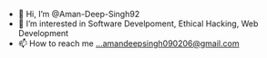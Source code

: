 - 👋 Hi, I’m @Aman-Deep-Singh92
- 👀 I’m interested in Software Develpoment, Ethical Hacking, Web Development
- 📫 How to reach me ...amandeepsingh090206@gmail.com
